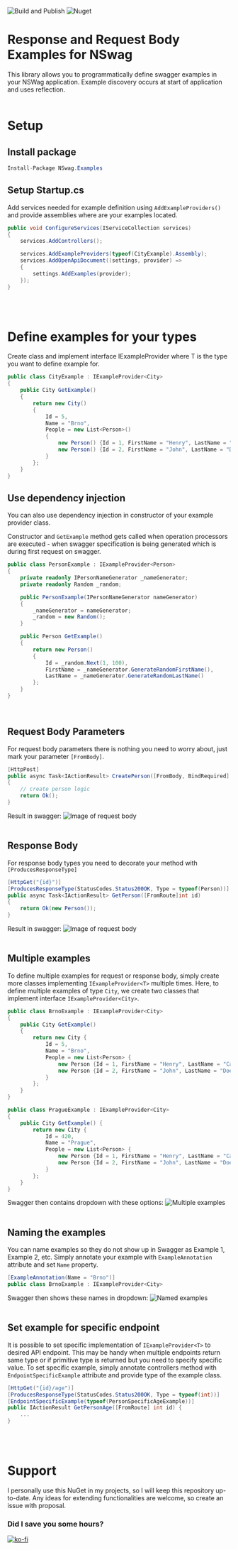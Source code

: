 ![Build and Publish](https://github.com/vaclavnovotny/NSwag.Examples/workflows/Build%20and%20Publish/badge.svg) ![Nuget](https://img.shields.io/nuget/v/NSwag.Examples?color=blue)
# Response and Request Body Examples for NSwag
This library allows you to programmatically define swagger examples in your NSWag application. Example discovery occurs at start of application and uses reflection. 
<br><br>

# Setup

## Install package

```csharp
Install-Package NSwag.Examples
```

## Setup Startup.cs

Add services needed for example definition using `AddExampleProviders()` and provide assemblies where are your examples located.
```csharp
public void ConfigureServices(IServiceCollection services)
{
    services.AddControllers();

    services.AddExampleProviders(typeof(CityExample).Assembly);
    services.AddOpenApiDocument((settings, provider) =>
    {
        settings.AddExamples(provider);
    });
}
```
<br>
<br>

# Define examples for your types

Create class and implement interface IExampleProvider<T> where T is the type you want to define example for.
```csharp
public class CityExample : IExampleProvider<City>
{
    public City GetExample()
    {
        return new City()
        {
            Id = 5,
            Name = "Brno",
            People = new List<Person>()
            {
                new Person() {Id = 1, FirstName = "Henry", LastName = "Cavill"},
                new Person() {Id = 2, FirstName = "John", LastName = "Doe"}
            }
        };
    }
}
```

## Use dependency injection

You can also use dependency injection in constructor of your example provider class.

Constructor and `GetExample` method gets called when operation processors are executed - when swagger specification is being generated which is during first request on swagger.
```csharp
public class PersonExample : IExampleProvider<Person>
{
    private readonly IPersonNameGenerator _nameGenerator;
    private readonly Random _random;

    public PersonExample(IPersonNameGenerator nameGenerator)
    {
        _nameGenerator = nameGenerator;
        _random = new Random(); 
    }

    public Person GetExample()
    {
        return new Person()
        {
            Id = _random.Next(1, 100),
            FirstName = _nameGenerator.GenerateRandomFirstName(),
            LastName = _nameGenerator.GenerateRandomLastName()
        };
    }
}
```
<br>

## Request Body Parameters

For request body parameters there is nothing you need to worry about, just mark your parameter `[FromBody]`.
```csharp
[HttpPost]
public async Task<IActionResult> CreatePerson([FromBody, BindRequired] Person person)
{
    // create person logic
    return Ok();
}
```
Result in swagger:
![Image of request body](https://github.com/vaclavnovotny/images/blob/main/requestExample.JPG)
<br>
<br>

## Response Body

For response body types you need to decorate your method with `[ProducesResponseType]`
```csharp
[HttpGet("{id}")]
[ProducesResponseType(StatusCodes.Status200OK, Type = typeof(Person))]
public async Task<IActionResult> GetPerson([FromRoute]int id)
{
    return Ok(new Person());
}
```

Result in swagger:
![Image of request body](https://github.com/vaclavnovotny/images/blob/main/responseExampleSingle.JPG)
<br>
<br>

## Multiple examples
To define multiple examples for request or response body, simply create more classes implementing `IExampleProvider<T>` multiple times.
Here, to define multiple examples of type `City`, we create two classes that implement interface `IExampleProvider<City>`.
```csharp
public class BrnoExample : IExampleProvider<City>
{
    public City GetExample()
    {
        return new City {
            Id = 5,
            Name = "Brno",
            People = new List<Person> {
                new Person {Id = 1, FirstName = "Henry", LastName = "Cavill"},
                new Person {Id = 2, FirstName = "John", LastName = "Doe"}
            }
        };
    }
}

public class PragueExample : IExampleProvider<City>
{
    public City GetExample() {
        return new City {
            Id = 420,
            Name = "Prague",
            People = new List<Person> {
                new Person {Id = 1, FirstName = "Henry", LastName = "Cavill"},
                new Person {Id = 2, FirstName = "John", LastName = "Doe"}
            }
        };
    }
}
```
Swagger then contains dropdown with these options:
![Multiple examples](https://github.com/vaclavnovotny/images/blob/main/multipleexamples.jpg)
<br>
<br>

## Naming the examples
You can name examples so they do not show up in Swagger as Example 1, Example 2, etc.
Simply annotate your example with `ExampleAnnotation` attribute and set `Name` property.

```csharp
[ExampleAnnotation(Name = "Brno")]
public class BrnoExample : IExampleProvider<City>
```
Swagger then shows these names in dropdown:
![Named examples](https://github.com/vaclavnovotny/images/blob/main/namingexamples.jpg)
<br>
<br>

## Set example for specific endpoint
It is possible to set specific implementation of `IExampleProvider<T>` to desired API endpoint. This may be handy when multiple endpoints return same type or if primitive type is returned but you need to specify specific value.
To set specific example, simply annotate controllers method with `EndpointSpecificExample` attribute and provide type of the example class.

```csharp
[HttpGet("{id}/age")]
[ProducesResponseType(StatusCodes.Status200OK, Type = typeof(int))]
[EndpointSpecificExample(typeof(PersonSpecificAgeExample))]
public IActionResult GetPersonAge([FromRoute] int id) {
    ...
}
```
<br>
<br>

# Support
I personally use this NuGet in my projects, so I will keep this repository up-to-date. Any ideas for extending functionalities are welcome, so create an issue with proposal. 

### Did I save you some hours?
[![ko-fi](https://www.ko-fi.com/img/githubbutton_sm.svg)](https://ko-fi.com/U7U72G1A2)
